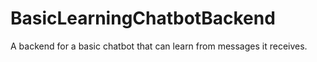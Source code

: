 # BasicLearningChatbotBackend
A backend for a basic chatbot that can learn from messages it receives.
